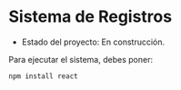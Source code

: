 <h1>Sistema de Registros</h1>

- Estado del proyecto: En construcción.

Para ejecutar el sistema, debes poner:

`npm install react`
